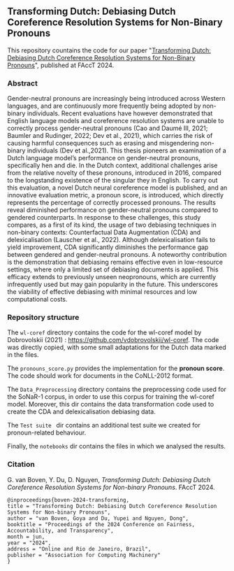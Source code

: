 ## Transforming Dutch: Debiasing Dutch Coreference Resolution Systems for Non-Binary Pronouns

This repository countains the code for our paper "[Transforming Dutch: Debiasing Dutch Coreference Resolution Systems for Non-Binary Pronouns](https://arxiv.org/abs/2405.00134)", published at FAccT 2024.

### Abstract
Gender-neutral pronouns are increasingly being introduced across Western languages, and are continuously more frequently being adopted by non-binary individuals. Recent evaluations have however demonstrated that English language models and coreference resolution systems are unable to correctly process gender-neutral pronouns (Cao and Daumé III, 2021; Baumler and Rudinger, 2022; Dev et al., 2021), which carries the risk of causing harmful consequences such as erasing and misgendering non-binary individuals (Dev et al.,2021). This thesis pioneers an examination of a Dutch language model’s performance on gender-neutral pronouns, specifically hen and die. In the Dutch context, additional challenges arise from the relative novelty of these pronouns, introduced in 2016, compared to the longstanding existence of the singular they in English. To carry out this evaluation, a novel Dutch neural coreference model is published, and an innovative evaluation metric, a pronoun score, is introduced, which directly represents the percentage of correctly processed pronouns. The results reveal diminished performance on gender-neutral pronouns compared to gendered counterparts. In response to these challenges, this study compares, as a first of its kind, the usage of two debiasing techniques in non-binary contexts: Counterfactual Data Augmentation (CDA) and delexicalisation (Lauscher et al., 2022). Although delexicalisation fails to yield improvement, CDA significantly diminishes the
performance gap between gendered and gender-neutral pronouns. A noteworthy contribution is the demonstration that debiasing remains effective even in low-resource settings, where only a limited set of debiasing documents is applied. This efficacy extends to previously unseen neopronouns, which are currently infrequently used but may gain popularity in the future. This underscores the viability of effective debiasing with minimal resources and low computational costs.

### Repository structure 
The `wl-coref` directory contains the code for the wl-coref model by Dobrovolskii (2021) : https://github.com/vdobrovolskii/wl-coref. The code was directly copied, with some small adaptations for the Dutch data marked in the files. 

The `pronouns_score.py` provides the implementation for the **pronoun score**. The code should work for documents in the CoNLL-2012 format. 

The `Data_Preprocessing` directory contains the preprocessing code used for the SoNaR-1 corpus, in order to use this corpus for training the wl-coref model. Moreover, this dir contains the data transformation code used to create the CDA and delexicalisation debiasing data.

The `Test suite ` dir contains an additional test suite we created for pronoun-related behaviour.

Finally, the `notebooks` dir contains the files in which we analysed the results. 

### Citation
G. van Boven, Y. Du, D. Nguyen, _Transforming Dutch: Debiasing Dutch Coreference Resolution Systems for Non-binary Pronouns_. FAccT 2024.

```
@inproceedings{boven-2024-transforming,
title = "Transforming Dutch: Debiasing Dutch Coreference Resolution Systems for Non-binary Pronouns",
author = "van Boven, Goya and Du, Yupei and Nguyen, Dong",
booktitle = "Proceedings of the 2024 Conference on Fairness, Accountability, and Transparency",
month = jun,
year = "2024",
address = "Online and Rio de Janeiro, Brazil",
publisher = "Association for Computing Machinery"
}
```
